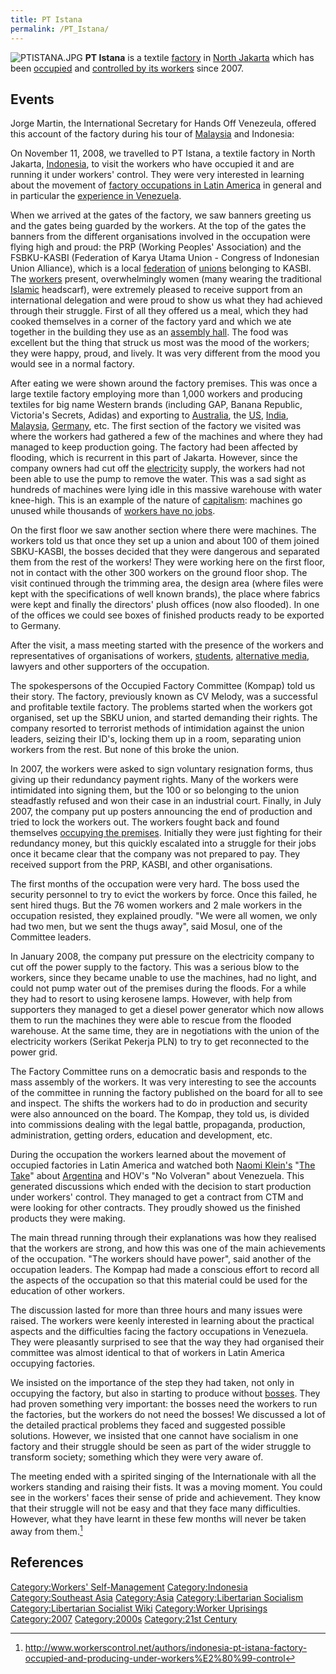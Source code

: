 ```yaml
---
title: PT Istana
permalink: /PT_Istana/
---
```


![](PTISTANA.JPG "PTISTANA.JPG") **PT Istana** is a textile
[factory](factory "wikilink") in [North
Jakarta](Republic_of_Indonesia "wikilink") which has been
[occupied](Occupation "wikilink") and [controlled by its
workers](Workers'_Self-Management "wikilink") since 2007.

## Events

Jorge Martin, the International Secretary for Hands Off Venezeula,
offered this account of the factory during his tour of
[Malaysia](Malaysia "wikilink") and Indonesia:<em> </em>

On November 11, 2008, we travelled to PT Istana, a textile factory in
North Jakarta, [Indonesia](Republic_of_Indonesia "wikilink"), to visit
the workers who have occupied it and are running it under workers'
control. They were very interested in learning about the movement of
[factory occupations in Latin
America](Recovered_Factory_Movement "wikilink") in general and in
particular the [experience in
Venezuela](Bolivarian_Revolution "wikilink").

When we arrived at the gates of the factory, we saw banners greeting us
and the gates being guarded by the workers. At the top of the gates the
banners from the different organisations involved in the occupation were
flying high and proud: the PRP (Working Peoples' Association) and the
FSBKU-KASBI (Federation of Karya Utama Union - Congress of Indonesian
Union Alliance), which is a local [federation](Confederation "wikilink")
of [unions](Trade_Unions "wikilink") belonging to KASBI. The
[workers](Working_Class "wikilink") present, overwhelmingly women (many
wearing the traditional [Islamic](Islam "wikilink") headscarf), were
extremely pleased to receive support from an international delegation
and were proud to show us what they had achieved through their struggle.
First of all they offered us a meal, which they had cooked themselves in
a corner of the factory yard and which we ate together in the building
they use as an [assembly hall](Democratic_Assembly "wikilink"). The food
was excellent but the thing that struck us most was the mood of the
workers; they were happy, proud, and lively. It was very different from
the mood you would see in a normal factory.

After eating we were shown around the factory premises. This was once a
large textile factory employing more than 1,000 workers and producing
textiles for big name Western brands (including GAP, Banana Republic,
Victoria's Secrets, Adidas) and exporting to
[Australia](Commonwealth_of_Australia "wikilink"), the
[US](United_States_of_America "wikilink"),
[India](Republic_of_India "wikilink"), [Malaysia](Malaysia "wikilink"),
[Germany](Federal_Republic_of_Germany "wikilink"), etc. The first
section of the factory we visited was where the workers had gathered a
few of the machines and where they had managed to keep production going.
The factory had been affected by flooding, which is recurrent in this
part of Jakarta. However, since the company owners had cut off the
[electricity](electricity "wikilink") supply, the workers had not been
able to use the pump to remove the water. This was a sad sight as
hundreds of machines were lying idle in this massive warehouse with
water knee-high. This is an example of the nature of
[capitalism](capitalism "wikilink"): machines go unused while thousands
of [workers have no jobs](Unemployment "wikilink").

On the first floor we saw another section where there were machines. The
workers told us that once they set up a union and about 100 of them
joined SBKU-KASBI, the bosses decided that they were dangerous and
separated them from the rest of the workers! They were working here on
the first floor, not in contact with the other 300 workers on the ground
floor shop. The visit continued through the trimming area, the design
area (where files were kept with the specifications of well known
brands), the place where fabrics were kept and finally the directors'
plush offices (now also flooded). In one of the offices we could see
boxes of finished products ready to be exported to Germany.

After the visit, a mass meeting started with the presence of the workers
and representatives of organisations of workers,
[students](Student "wikilink"), [alternative
media](Alternative_Media "wikilink"), lawyers and other supporters of
the occupation.

The spokespersons of the Occupied Factory Committee (Kompap) told us
their story. The factory, previously known as CV Melody, was a
successful and profitable textile factory. The problems started when the
workers got organised, set up the SBKU union, and started demanding
their rights. The company resorted to terrorist methods of intimidation
against the union leaders, seizing their ID's, locking them up in a
room, separating union workers from the rest. But none of this broke the
union.

In 2007, the workers were asked to sign voluntary resignation forms,
thus giving up their redundancy payment rights. Many of the workers were
intimidated into signing them, but the 100 or so belonging to the union
steadfastly refused and won their case in an industrial court. Finally,
in July 2007, the company put up posters announcing the end of
production and tried to lock the workers out. The workers fought back
and found themselves [occupying the premises](Occupation "wikilink").
Initially they were just fighting for their redundancy money, but this
quickly escalated into a struggle for their jobs once it became clear
that the company was not prepared to pay. They received support from the
PRP, KASBI, and other organisations.

The first months of the occupation were very hard. The boss used the
security personnel to try to evict the workers by force. Once this
failed, he sent hired thugs. But the 76 women workers and 2 male workers
in the occupation resisted, they explained proudly. "We were all women,
we only had two men, but we sent the thugs away", said Mosul, one of the
Committee leaders.

In January 2008, the company put pressure on the electricity company to
cut off the power supply to the factory. This was a serious blow to the
workers, since they became unable to use the machines, had no light, and
could not pump water out of the premises during the floods. For a while
they had to resort to using kerosene lamps. However, with help from
supporters they managed to get a diesel power generator which now allows
them to run the machines they were able to rescue from the flooded
warehouse. At the same time, they are in negotiations with the union of
the electricity workers (Serikat Pekerja PLN) to try to get reconnected
to the power grid.

The Factory Committee runs on a democratic basis and responds to the
mass assembly of the workers. It was very interesting to see the
accounts of the committee in running the factory published on the board
for all to see and inspect. The shifts the workers had to do in
production and security were also announced on the board. The Kompap,
they told us, is divided into commissions dealing with the legal battle,
propaganda, production, administration, getting orders, education and
development, etc.

During the occupation the workers learned about the movement of occupied
factories in Latin America and watched both [Naomi
Klein's](Naomi_Klein "wikilink") "[The
Take](The_Take_(Film) "wikilink")" about
[Argentina](Argentinazo "wikilink") and HOV's "No Volveran" about
Venezuela. This generated discussions which ended with the decision to
start production under workers' control. They managed to get a contract
from CTM and were looking for other contracts. They proudly showed us
the finished products they were making.

The main thread running through their explanations was how they realised
that the workers are strong, and how this was one of the main
achievements of the occupation. "The workers should have power", said
another of the occupation leaders. The Kompap had made a conscious
effort to record all the aspects of the occupation so that this material
could be used for the education of other workers.

The discussion lasted for more than three hours and many issues were
raised. The workers were keenly interested in learning about the
practical aspects and the difficulties facing the factory occupations in
Venezuela. They were pleasantly surprised to see that the way they had
organised their committee was almost identical to that of workers in
Latin America occupying factories.

We insisted on the importance of the step they had taken, not only in
occupying the factory, but also in starting to produce without
[bosses](Boss "wikilink"). They had proven something very important: the
bosses need the workers to run the factories, but the workers do not
need the bosses! We discussed a lot of the detailed practical problems
they faced and suggested possible solutions. However, we insisted that
one cannot have socialism in one factory and their struggle should be
seen as part of the wider struggle to transform society; something which
they were very aware of.

The meeting ended with a spirited singing of the Internationale with all
the workers standing and raising their fists. It was a moving moment.
You could see in the workers' faces their sense of pride and
achievement. They know that their struggle will not be easy and that
they face many difficulties. However, what they have learnt in these few
months will never be taken away from them.[^1]

## References

<references />

[Category:Workers'
Self-Management](Category:Workers'_Self-Management "wikilink")
[Category:Indonesia](Category:Indonesia "wikilink") [Category:Southeast
Asia](Category:Southeast_Asia "wikilink")
[Category:Asia](Category:Asia "wikilink") [Category:Libertarian
Socialism](Category:Libertarian_Socialism "wikilink")
[Category:Libertarian Socialist
Wiki](Category:Libertarian_Socialist_Wiki "wikilink") [Category:Worker
Uprisings](Category:Worker_Uprisings "wikilink")
[Category:2007](Category:2007 "wikilink")
[Category:2000s](Category:2000s "wikilink") [Category:21st
Century](Category:21st_Century "wikilink")

[^1]: <http://www.workerscontrol.net/authors/indonesia-pt-istana-factory-occupied-and-producing-under-workers%E2%80%99-control>